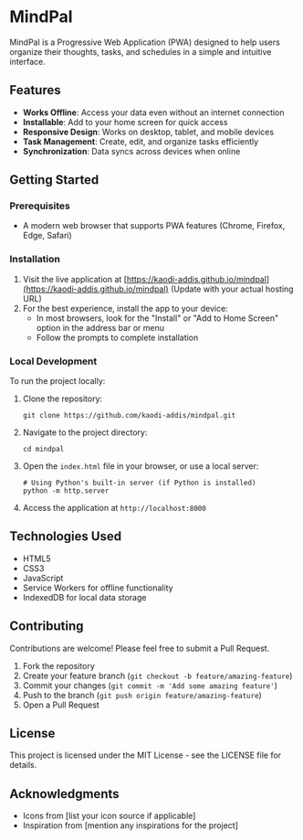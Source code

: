# MindPal

MindPal is a Progressive Web Application (PWA) designed to help users organize their thoughts, tasks, and schedules in a simple and intuitive interface.

## Features

- **Works Offline**: Access your data even without an internet connection
- **Installable**: Add to your home screen for quick access
- **Responsive Design**: Works on desktop, tablet, and mobile devices
- **Task Management**: Create, edit, and organize tasks efficiently
- **Synchronization**: Data syncs across devices when online

## Getting Started

### Prerequisites

- A modern web browser that supports PWA features (Chrome, Firefox, Edge, Safari)

### Installation

1. Visit the live application at [https://kaodi-addis.github.io/mindpal](https://kaodi-addis.github.io/mindpal) (Update with your actual hosting URL)
2. For the best experience, install the app to your device:
   - In most browsers, look for the "Install" or "Add to Home Screen" option in the address bar or menu
   - Follow the prompts to complete installation

### Local Development

To run the project locally:

1. Clone the repository:
   ```
   git clone https://github.com/kaodi-addis/mindpal.git
   ```

2. Navigate to the project directory:
   ```
   cd mindpal
   ```

3. Open the `index.html` file in your browser, or use a local server:
   ```
   # Using Python's built-in server (if Python is installed)
   python -m http.server
   ```

4. Access the application at `http://localhost:8000`

## Technologies Used

- HTML5
- CSS3
- JavaScript
- Service Workers for offline functionality
- IndexedDB for local data storage

## Contributing

Contributions are welcome! Please feel free to submit a Pull Request.

1. Fork the repository
2. Create your feature branch (`git checkout -b feature/amazing-feature`)
3. Commit your changes (`git commit -m 'Add some amazing feature'`)
4. Push to the branch (`git push origin feature/amazing-feature`)
5. Open a Pull Request

## License

This project is licensed under the MIT License - see the LICENSE file for details.

## Acknowledgments

- Icons from [list your icon source if applicable]
- Inspiration from [mention any inspirations for the project] 